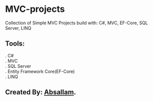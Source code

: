 # MVC-projects
Collection of Simple MVC Projects build with: C#, MVC, EF-Core, SQL Server, LINQ

## Tools:
. C#<br/>
. MVC<br/>
. SQL Server<br/>
. Entity Framework Core(EF-Core)<br/>
. LINQ<br/>


## Created By: [Absallam](https://github.com/absallam1999).
